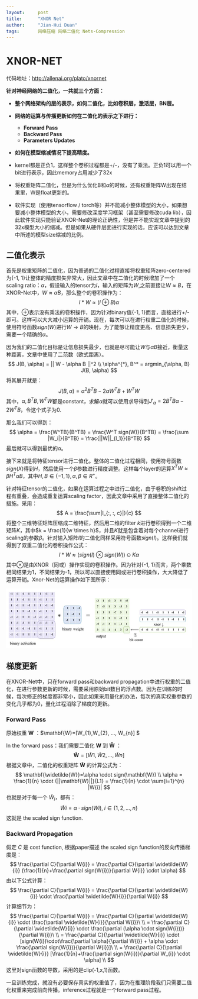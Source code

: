 ```yaml
---
layout: 	post
title: 		"XNOR Net"
author: 	"Jian-Hui Duan"
tags:		网络压缩 网络二值化 Nets-Compression
---
```


# XNOR-NET

代码地址：http://allenai.org/plato/xnornet

**针对神经网络的二值化，一共就三个方面：**

* **整个网络架构的层的表示，如何二值化，比如卷积层，激活层，BN层。**

* **网络的运算与传播更新如何在二值化的表示之下进行：**
  * **Forward Pass**
  * **Backward Pass**
  * **Parameters Updates**	
* **如何在模型缩减情况下提高精度。**



* kernel都是正负1，这样整个卷积过程都是+/-，没有了乘法。正负1可以用一个bit进行表示，因此memory占用减少了32x
* 将权重矩阵二值化，但是为什么优化B和$\alpha$的时候，还有权重矩阵W出现在结果里，W是float更新的。
* 软件实现（使用tensorflow / torch等）并不能减小整体模型的大小，如果想要减小整体模型的大小，需要修改深度学习框架（甚至需要修改cuda lib），因此软件实现只能验证XNOR-Net的理论正确性，但是并不能实现文章中提到的32x模型大小的缩减。但是如果从硬件层面进行实现的话，应该可以达到文章中所述的模型size缩减的比例。



## 二值化表示

首先是权重矩阵的二值化，因为普通的二值化过程直接将权重矩阵zero-centered为{-1, 1}让整体的精度损失非常大，因此文章中在二值化的时候增加了一个scaling ratio：$\alpha$，假设输入的tensor为$I$，输入的矩阵为$W$,之前直接让$W \approx B$，在XNOR-Net中，$W \approx \alpha B$，那么整个的卷积操作为：
$$
I * W \approx (I \oplus B)\alpha
$$
其中，$\oplus$表示没有乘法的卷积操作，因为针对binary值{-1, 1}而言，直接进行+/-即可。这样可以大大减小运算的开销。现在，每次可以在进行权重二值化的时候，使用符号函数$sign(W)$进行$W \rightarrow B$的映射，为了能够让精度更高、信息损失更少，需要一个精确的$\alpha$。

因为我们的二值化目标是让信息损失最少，也就是尽可能让$W$与$\alpha B$接近，衡量这种距离，文章中使用了二范数（欧式距离）。
$$
J(B, \alpha) = || W - \alpha B ||^2 \\
\alpha^{*}, B^* = argmin_{\alpha, B} J(B, \alpha)
$$
将其展开就是：
$$
J(B, \alpha) = \alpha^2 B^TB - 2\alpha W^TB + W^TW
$$
其中，$\alpha, B^TB, W^TW$都是constant，求解$\alpha$就可以使用求导得到$J'_{\alpha} = 2B^TB\alpha - 2W^TB$，令这个式子为0.

那么我们可以得到：
$$
\alpha = \frac{W^TB}{B^TB} = \frac{W^T sign(W)}{B^TB} = \frac{\sum |W_i|}{B^TB} = \frac{||W||_{l_1}}{B^TB}
$$
最后就可以得到最优的$\alpha$。

接下来就是将特征tensor进行二值化。整体的二值化过程相同，使用符号函数$sign(X)$得到$H$，然后使用一个$\beta$参数进行精度调整。这样每个layer的运算$X^TW \approx \beta H^T \alpha B$，其中$H,B \in \{-1, 1\}, \alpha, \beta \in R^+$。

针对特征tensor的二值化，如果在运算过程之中进行二值化，由于卷积的shift过程有重叠，会造成重复运算scaling factor，因此文章中采用了直接整体二值化的措施。采用：
$$
A = \frac{\sum|I_{:, :, c}|}{c}
$$
将整个三维特征矩阵压缩成二维特征，然后用二维的filter $k$进行卷积得到一个二维矩阵$K$，其中$k = \frac{1}{w \times h}$，并且$K$就是包含着对每个channel进行scaling的参数$\beta$。针对输入矩阵$I$的二值化同样采用符号函数$sign(I)$。这样我们就得到了双重二值化的卷积操作公式：
$$
I* W \approx (sign(I) \otimes sign(W)) \odot K\alpha
$$
其中$\otimes$是由XNOR（同或）操作实现的卷积操作。因为针对{-1, 1}而言，两个乘数相同结果为1，不同结果为-1，所以可以直接使用同或进行卷积操作，大大降低了运算开销。Xnor-Net的运算操作如下图所示：

![](/img/in-post/img/xnor-net.png)

## 梯度更新

在XNOR-Net中，只在forward pass和backward propagation中进行权重的二值化，在进行参数更新的时候，需要采用原始bit数目的浮点数。因为在训练的时候，每次修正的梯度都非常小，因此如果采用量化的办法，每次的真实权重参数的变化几乎都为0，量化过程消除了梯度的更新。

### Forward Pass

原始权重 $\mathbf{W}$ ：$\mathbf{W}=[W_{1},W_{2}, ..., W_{n}] $ 

In the forward pass：我们需要二值化 $\mathbf{W}$ 到 $\mathbf{\widetilde{W}}$ ：
$$
\mathbf{\widetilde{W}}=[\widetilde{W}{1},\widetilde{W}{2}, ..., \widetilde{W}{n}] 
$$
根据文章中，二值化的权重矩阵 $\mathbf{\widetilde{W}}$ 的计算公式为：
$$
\mathbf{\widetilde{W}}=\alpha \cdot sign(\mathbf{W}) \\
\alpha = \frac{1}{n} \cdot {||\mathbf{W}||}{L1} = \frac{1}{n} \cdot \sum{i=1}^{n} |W{i}| 
$$
 也就是对于每一个 $\widetilde{W}_{i}$，都有：
$$
\widetilde{W}{i} =\alpha \cdot sign(W{i}), \; i \in \{1,2,...,n\}
$$
这就是 the scaled sign function.

### Backward Propagation

假定 $C$ 是 cost function, 根据paper描述 the scaled sign function的反向传播梯度是：
$$
\frac{\partial C}{\partial W{i}} = \frac{\partial C}{\partial \widetilde{W}{i}} (\frac{1}{n}+\frac{\partial sign(W{i})}{\partial W{i}} \cdot \alpha)
$$
由以下公式计算：
$$
\frac{\partial C}{\partial W{i}} = \frac{\partial C}{\partial \widetilde{W}{i}} \cdot \frac{\partial \widetilde{W}{i}}{\partial W{i}}
$$
计算细节为：
$$
\frac{\partial C}{\partial W{i}} = \frac{\partial C}{\partial \widetilde{W}{i}} \cdot \frac{\partial \widetilde{W}{i}}{\partial W{i}}\ \\
= \frac{\partial C}{\partial \widetilde{W}{i}} \cdot \frac{\partial (\alpha \cdot sign(W{i}))}{\partial W{i}}\ \\
= \frac{\partial C}{\partial \widetilde{W}{i}} \cdot [sign(W{i})\cdot\frac{\partial \alpha}{\partial W{i}} + \alpha \cdot \frac{\partial sign(W{i})}{\partial W{i}}]\ \\
= \frac{\partial C}{\partial \widetilde{W}{i}} [\frac{1}{n}+\frac{\partial sign(W{i})}{\partial W_{i}} \cdot \alpha] \\
$$
这里对sign函数的导数，采用的是clip(-1,x,1)函数。



一旦训练完成，就没有必要保存真实的权重值了，因为在推理阶段我们只需要二值化权重来完成前向传播。inference过程就是一个forward pass过程。